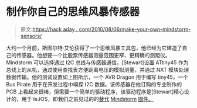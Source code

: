# 制作你自己的思维风暴传感器

> 原文:[https://hack aday . com/2010/08/06/make-your-own-mindstorm-sensors/](https://hackaday.com/2010/08/06/make-your-own-mindstorm-sensors/)

大约一个月前，斯图尔特·艾伦获得了一个思维风暴工具包，他已经为它建造了自己的传感器。他想要一个比股票传感器测量范围更窄、更精确的测距仪。Mindstorm 可以选择通过 I2C 总线与传感器通信。[Stewart]设置 ATtiny45 作为总线上的从机，通过使用查找表方便距离电压的模拟测量，并通过 NXT 模块处理数据传输。他的测试设置如上图所示，一个 AVR Dragon 用于编写 tiny45，一个 Bus Pirate 用于在开发过程中嗅探 I2C 数据。该传感器在他订购的专业制作的 PCB 上看起来很棒，但需要一个简单的驱动程序，该驱动程序是[Stewart]精心设计的，用于 leJOS，即我们之前见过的的[替代](http://hackaday.com/2010/08/02/android-controlling-mindstorms-nxt/) [Mindstorm](http://hackaday.com/2010/08/02/android-controlling-mindstorms-nxt/) [固件。](http://hackaday.com/2010/08/02/android-controlling-mindstorms-nxt/)